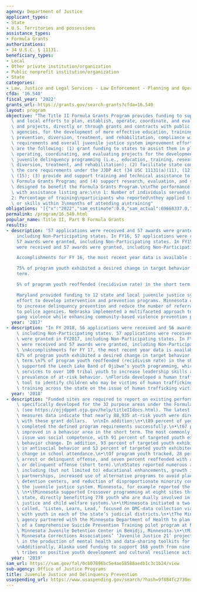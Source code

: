 ```yaml
---
agency: Department of Justice
applicant_types:
- State
- U.S. Territories and possessions
assistance_types:
- Formula Grants
authorizations:
- 34 U.S.C. § 11131.
beneficiary_types:
- Local
- Other private institution/organization
- Public nonprofit institution/organization
- State
categories:
- Law, Justice and Legal Services - Law Enforcement - Planning and Operations
cfda: '16.540'
fiscal_year: '2022'
grants_url: https://grants.gov/search-grants?cfda=16.540
layout: program
objective: "The Title II Formula Grants Program provides funding to support state\
  \ and local efforts to plan, establish, operate, coordinate, and evaluate policies\
  \ and projects, directly or through grants and contracts with public and private\
  \ agencies, for the development of more effective education, training, research,\
  \ prevention, diversion, treatment, and rehabilitation, compliance with the core\
  \ requirements and overall juvenile justice system improvement efforts.\n\nThe objectives\
  \ are the following: (1) grant funding to states to assist them in planning, establishing,\
  \ operating, coordinating, and evaluating projects for the development of more effective\
  \ juvenile delinquency programming (i.e., education, training, research, prevention,\
  \ diversion, treatment, and rehabilitation); (2) facilitate state compliance with\
  \ the core requirements under the JJDP Act (34 USC 11131(a)(11), (12), (13),and\
  \ (15); (3) provide and support training and technical assistance to benefit the\
  \ Formula Grants Program; and (4) support research, evaluation, and statistics activities\
  \ designed to benefit the Formula Grants Program.\n\nThe performance measures associated\
  \ with assistance listing are:\n\n 1: Number of individuals served\n(by population)\n\
  2: Percentage of training\nparticipants who reported\nthey applied training\nknowledge\
  \ or skills within 3\nmonths of attending a\ntraining"
obligations: '[{"x":"2022","sam_estimate":0.0,"sam_actual":69668337.0,"usa_spending_actual":61036620.31},{"x":"2023","sam_estimate":75000000.0,"sam_actual":0.0,"usa_spending_actual":63533767.85},{"x":"2024","sam_estimate":82000000.0,"sam_actual":0.0,"usa_spending_actual":45101184.17}]'
permalink: /program/16.540.html
popular_name: Title II, Part B Formula Grants
results:
- description: '57 applications were received and 57 awards were granted in FY2017,
    including Non-Participating states. In FY16, 57 applications were received and
    57 awards were granted, including Non-Participating states. In FY15, 57 applications
    were received and 57 awards were granted, including Non-Participating states.

    Accomplishments for FY 16, the most recent year data is available includes:

    75% of program youth exhibited a desired change in target behavior in the short
    term.

    5% of program youth reoffended (recidivism rate) in the short term.

    Maryland provided funding to 12 state and local juvenile justice systems in an
    effort to develop intervention and prevention programs. Minnesota used grant funding
    to increase delinquency prevention and reduce the number of referrals from schools
    to police agencies. Nebraska implemented a multifaceted approach to decreasing
    gang violence while enhancing community-based violence prevention programs.'
  year: '2017'
- description: "In FY 2018, 56 applications were received and 56 awards were granted,\
    \ including Non-Participating states. 57 applications were received and 57 awards\
    \ were granted in FY2017, including Non-Participating states. In FY16, 57 applications\
    \ were received and 57 awards were granted, including Non-Participating states.\
    \ \nAccomplishments for FY 17, the most recent year data is available includes:\n\
    67% of program youth exhibited a desired change in target behavior in the short\
    \ term.\n7% of program youth reoffended (recidivism rate) in the short term. Minnesota\
    \ supported the Leech Lake Band of Ojibwe’s youth programming, which provided\
    \ services to over 100 tribal youth to increase leadership skills and reduce the\
    \ prevalence of at-risk behavior. \nFlorida developed a human trafficking screening\
    \ tool to identify children who may be victims of human trafficking and conducted\
    \ training across the state on the issue of human trafficking victimization."
  year: '2018'
- description: "Funded sites are required to report on existing performance metrics\
    \ specifically developed for the 32 purpose areas under the Formula Grants program\
    \ (see https://ojjdppmt.ojp.gov/help/titleIIdocs.html). The latest available performance\
    \ measures data indicate that nearly 88,935 at-risk youth were directly served\
    \ with these grant dollars.  \n\nIn addition:\n•\t89 percent of youth successfully\
    \ completed the defined program requirements successfully.\n•\t67 percent of youth\
    \ improved in a behavior area in the short term. The most commonly addressed behavior\
    \ issue was social competence, with 91 percent of targeted youth exhibiting a\
    \ behavior change. In addition, 93 percent of targeted youth exhibited a change\
    \ in antisocial behavior and 53 percent of targeted youth exhibited a behavior\
    \ change in school attendance.\n•\tOf program youth tracked, 28 percent had an\
    \ arrest or delinquent offense, and seven percent reoffended with a new arrest\
    \ or delinquent offense (short term).\n\nStates reported numerous accomplishments,\
    \ including (but not limited to) educational enhancements, growth in mentoring\
    \ partnerships, increased use of alternative programs to avoid placement in juvenile\
    \ detention centers, and reduction of disproportionate minority contact within\
    \ the juvenile justice system. Minnesota, for example reported the following:\
    \ \n•\tMinnesota supported Crossover programming at eight sites throughout the\
    \ state, directly benefitting 778 youth who are dually involved in the juvenile\
    \ justice and child welfare systems.\n•\tMinnesota initiated a two-year project\
    \ called, ‘Listen, Learn, Lead,’ focused on DMC-data collection via fishbowl conversations\
    \ with youth in each of the state’s judicial districts.\n•\tThe Minnesota state\
    \ agency partnered with the Minnesota Department of Health to plan the first phase\
    \ of a Comprehensive Suicide Prevention Training pilot program at Northwestern\
    \ Minnesota Juvenile Detention Center in Bemidji, Minnesota.\n•\tMinnesota supported\
    \ Minnesota Corrections Associations’ ‘Juvenile Justice 21’ project, resulting\
    \ in the production of mental health and data-sharing toolkits for practitioners.\n\
    \nAdditionally, Alaska used funding to support 168 youth from nine Alaska Native\
    \ tribes on positive youth development and cultural resilience activities."
  year: '2019'
sam_url: https://sam.gov/fal/0cb07896bc5e4ae58588aedb1c3c1b24/view
sub-agency: Office of Justice Programs
title: Juvenile Justice and Delinquency Prevention
usaspending_url: https://www.usaspending.gov/search/?hash=9f884fc2730eab0a8dee2771368acaf5
---
```

